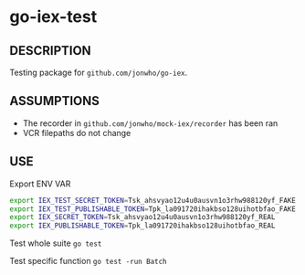 # go-iex-test

## DESCRIPTION
Testing package for `github.com/jonwho/go-iex`.

## ASSUMPTIONS
* The recorder in `github.com/jonwho/mock-iex/recorder` has been ran
* VCR filepaths do not change

## USE
Export ENV VAR

```sh
export IEX_TEST_SECRET_TOKEN=Tsk_ahsvyao12u4u0ausvn1o3rhw988120yf_FAKE
export IEX_TEST_PUBLISHABLE_TOKEN=Tpk_la091720ihakbso128uihotbfao_FAKE
export IEX_SECRET_TOKEN=Tsk_ahsvyao12u4u0ausvn1o3rhw988120yf_REAL
export IEX_PUBLISHABLE_TOKEN=Tpk_la091720ihakbso128uihotbfao_REAL
```

Test whole suite `go test`

Test specific function `go test -run Batch`

